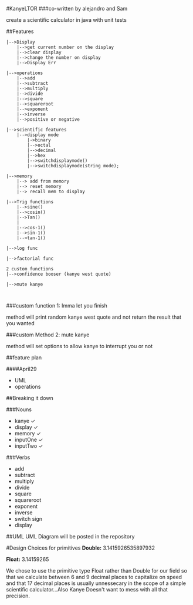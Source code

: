 #KanyeLTOR
###co-written by alejandro and Sam

create a scientific calculator in java with unit tests

##Features
```
|-->Display
	|-->get current number on the display
	|-->clear display
	|-->change the number on display
	|-->Display Err
	
|-->operations
	|-->add
	|-->subtract
	|-->multiply
	|-->divide
	|-->square
	|-->squareroot
	|-->exponent
	|-->inverse
	|-->positive or negative

|-->scientific features
	|-->display mode
		|->binary
		|-->octal
		|-->decimal
		|-->hex
		|-->switchdisplaymode()		
		|-->switchdisplaymode(string mode);
		
|-->memory
	|--> add from memory
	|--> reset memory
	|--> recall mem to display
	
|-->Trig functions
	|-->sine()
	|-->cosin()
	|-->Tan()
	|
	|-->cos-1()
	|-->sin-1()
	|-->tan-1()
	
|-->log func

|-->factorial func

2 custom functions
|-->confidence booser (kanye west quote)

|-->mute kanye

	  
```

###custom function 1: Imma let you finish

method will print random kanye west quote and not return the result that you wanted

###custom Method 2: mute kanye

method will set options to allow kanye to interrupt you or not

##feature plan

####April29
* UML
* operations



##Breaking it down

###Nouns
* kanye ✓
* display ✓
* memory ✓
* inputOne ✓
* inputTwo ✓

###Verbs
* add
* subtract
* multiply
* divide
* square
* squareroot
* exponent
* inverse
* switch sign
* display



##UML 
UML Diagram will be posted in the repository


#Design Choices for primitives
**Double:** 3.1415926535897932

**Float:**  3.14159265

We chose to use the primitive type Float rather than Double for our field so that we calculate between 6 and 9 decimal places to capitalize on speed and that 17 decimal places is usually unnessecary in the scope of a simple scientific calculator...Also Kanye Doesn't want to mess with all that precision.





